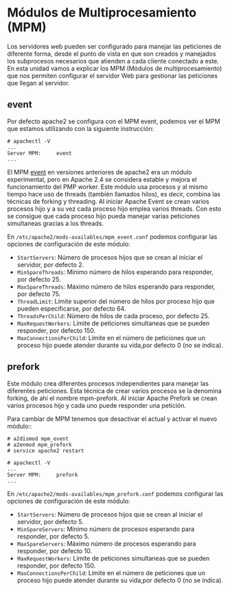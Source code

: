 # Módulos de Multiprocesamiento (MPM)

Los servidores web pueden ser configurado para manejar las peticiones de diferente forma, desde el punto de vista en que son creados y manejados los subprocesos necesarios que atienden a cada cliente conectado a este. En esta unidad vamos a explicar los MPM (Módulos de multiprocesamiento) que nos permiten configurar el servidor Web para gestionar las peticiones que llegan al servidor.

## event

Por defecto apache2 se configura con el MPM event, podemos ver el MPM que estamos utilizando con la siguiente instrucción:

	# apachectl -V
	...
	Server MPM:     event
	...

El MPM [event](https://httpd.apache.org/docs/2.4/mod/event.html) en versiones anteriores de apache2 era un módulo experimental, pero en Apache 2.4 se considera estable y mejora el funcionamiento del PMP worker. Este módulo usa procesos y al mismo tiempo hace uso de threads (también llamados hilos), es decir, combina las técnicas de forking y threading. Al iniciar Apache Event se crean varios procesos hijo y a su vez cada proceso hijo emplea varios threads. Con esto se consigue que cada proceso hijo pueda manejar varias peticiones simultaneas gracias a los threads. 

En `/etc/apache2/mods-availables/mpm_event.conf` podemos configurar las opciones de configuración de este módulo:

* `StartServers`: Número de procesos hijos que se crean al iniciar el servidor, por defecto 2.
* `MinSpareThreads`: Mínimo número de hilos esperando para responder, por defecto 25.
* `MaxSpareThreads`: Máximo número de hilos esperando para responder, por defecto 75.
* `ThreadLimit`: Límite superior del número de hilos por proceso hijo que pueden especificarse, por defecto 64.
* `ThreadsPerChild`: Número de hilos de cada proceso, por defecto 25.
* `MaxRequestWorkers`: Límite de peticiones simultaneas que se pueden responder, por defecto 150.
* `MaxConnectionsPerChild`: Límite  en  el  número  de  peticiones  que  un  proceso  hijo  puede  atender  durante  su  vida,por defecto 0 (no se indica).

## prefork

 Este módulo crea diferentes procesos independientes para manejar las diferentes peticiones. Esta técnica de crear varios procesos se la denomina forking, de ahí el nombre mpm-prefork. Al iniciar Apache Prefork se crean varios procesos hijo y cada uno puede responder una petición.

Para cambiar de MPM tenemos que desactivar el actual y activar el nuevo módulo::

	# a2dismod mpm_event
	# a2enmod mpm_prefork
	# service apache2 restart	

	# apachectl -V
	...
	Server MPM:     prefork
	...

En `/etc/apache2/mods-availables/mpm_prefork.conf` podemos configurar las opciones de configuración de este módulo:

* `StartServers`: Número de procesos hijos que se crean al iniciar el servidor, por defecto 5.
* `MinSpareServers`: Mínimo número de procesos esperando para responder, por defecto 5.
* `MaxSpareServers`: Máximo número de procesos esperando para responder, por defecto 10.
* `MaxRequestWorkers`:  Límite de peticiones simultaneas que se pueden responder, por defecto 150.
* `MaxConnectionsPerChild`: Límite  en  el  número  de  peticiones  que  un  proceso  hijo  puede  atender  durante  su  vida,por defecto 0 (no se indica).
